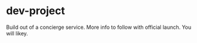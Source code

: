 dev-project
===========

Build out of a concierge service. More info to follow with official launch. You will likey.
